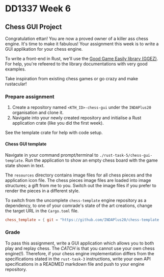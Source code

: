 # DD1337 Week 6

## Chess GUI Project

Congratulation ettan! You are now a proved owner of a killer ass chess engine. It's time to make it fabulous! Your assignment this week is to write a GUI applikation for your chess engine.

To write a front-end in Rust, we'll use the [Good Game Easily library (GGEZ)](https://ggez.rs/). For help, you're refeered to the library documentations with very good examples.

Take inspiration from existing chess games or go crazy and make rustacular!

### Prepare assignment

1) Create a repository named `<KTH_ID>-chess-gui` under the `INDAPlus20` organisation and clone it.
2) Navigate into your newly created repository and initialise a Rust application crate (like you did the first week).

See the template crate for help with code setup.

#### Chess GUI template

Navigate in your command prompt/terminal to `./rust-task-5/chess-gui-template`. Run the application to show an empty chess board with the game state shown in text. 

The `resources` directory contains image files for all chess pieces and the application icon file. The chess pieces image files are loaded into image structures; a gift from me to you. Switch out the image files if you prefer to render the pieces in a different style. 

To switch from the uncomplete `chess-template` engine repository as a dependency, to one of your comrade's state of the art creations, change the target URL in the `Cargo.toml` file.
```toml
chess_template = { git = "https://github.com/INDAPlus20/chess-template.git" }
```

### Grade

To pass this assignment, write a GUI application which allows you to both play and replay chess. The *CATCH* is that you cannot use your own chess engine(!). Therefore, if your chess engine implementation differs from the specifications stated in the `rust-task-3` instructions, write your own API specifications in a READMED markdown file and push to your engine repository. 